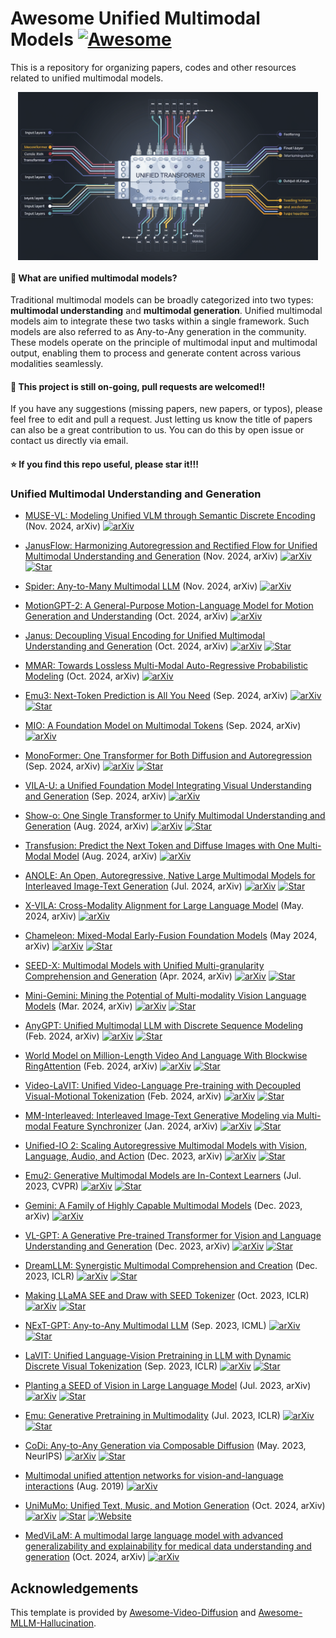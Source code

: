 # Awesome Unified Multimodal Models [![Awesome](https://cdn.rawgit.com/sindresorhus/awesome/d7305f38d29fed78fa85652e3a63e154dd8e8829/media/badge.svg)](https://github.com/sindresorhus/awesome) <!-- omit in toc -->

This is a repository for organizing papers, codes and other resources related to unified multimodal models.

<p align="center">
  <img src="assets/unified_model.webp" alt="TAX" style="display: block; margin: 0 auto;" width="480px" />
</p>

#### :thinking: What are unified multimodal models?

Traditional multimodal models can be broadly categorized into two types: **multimodal understanding** and **multimodal generation**.
Unified multimodal models aim to integrate these two tasks within a single framework.
Such models are also referred to as Any-to-Any generation in the community.
These models operate on the principle of multimodal input and multimodal output, enabling them to process and generate content across various modalities seamlessly.

#### :high_brightness: This project is still on-going, pull requests are welcomed!!

If you have any suggestions (missing papers, new papers, or typos), please feel free to edit and pull a request. Just letting us know the title of papers can also be a great contribution to us. You can do this by open issue or contact us directly via email.

#### :star: If you find this repo useful, please star it!!!

<!-- ## Table of Contents <!-- omit in toc -->

<!-- - [Open-source Toolboxes and Foundation Models](#open-source-toolboxes-and-foundation-models)
- [Evaluation Benchmarks and Metrics](#evaluation-benchmarks-and-metrics)
- [Single Model ](#single-model)
- [Multi Experts](#multi-experts)
- [Tokenizer](#tokenizers) -->



### Unified Multimodal Understanding and Generation

+ [MUSE-VL: Modeling Unified VLM through Semantic Discrete Encoding](https://www.arxiv.org/abs/2411.17762) (Nov. 2024, arXiv)
  [![arXiv](https://img.shields.io/badge/arXiv-b31b1b.svg)](https://www.arxiv.org/abs/2411.17762)

+ [JanusFlow: Harmonizing Autoregression and Rectified Flow for Unified Multimodal Understanding and Generation](https://arxiv.org/abs/2411.07975) (Nov. 2024, arXiv)
  [![arXiv](https://img.shields.io/badge/arXiv-b31b1b.svg)](https://arxiv.org/abs/2411.07975)
  [![Star](https://img.shields.io/github/stars/deepseek-ai/Janus.svg?style=social&label=Star)](https://github.com/deepseek-ai/Janus)

+ [Spider: Any-to-Many Multimodal LLM](https://arxiv.org/abs/2411.09439) (Nov. 2024, arXiv)
  [![arXiv](https://img.shields.io/badge/arXiv-b31b1b.svg)](https://arxiv.org/abs/2411.09439)

+ [MotionGPT-2: A General-Purpose Motion-Language Model for Motion Generation and Understanding](https://arxiv.org/pdf/2410.21747) (Oct. 2024, arXiv)
  [![arXiv](https://img.shields.io/badge/arXiv-b31b1b.svg)](https://arxiv.org/pdf/2410.21747)

+ [Janus: Decoupling Visual Encoding for Unified Multimodal Understanding and Generation](https://arxiv.org/abs/2410.13848) (Oct. 2024, arXiv)
  [![arXiv](https://img.shields.io/badge/arXiv-b31b1b.svg)](https://arxiv.org/abs/2409.18869)
  [![Star](https://img.shields.io/github/stars/deepseek-ai/Janus.svg?style=social&label=Star)](https://github.com/deepseek-ai/Janus)

+ [MMAR: Towards Lossless Multi-Modal Auto-Regressive Probabilistic Modeling](https://arxiv.org/abs/2410.10798) (Oct. 2024, arXiv)
  [![arXiv](https://img.shields.io/badge/arXiv-b31b1b.svg)](https://arxiv.org/abs/2410.10798)
  
+ [Emu3: Next-Token Prediction is All You Need](https://arxiv.org/abs/2409.18869) (Sep. 2024, arXiv)
  [![arXiv](https://img.shields.io/badge/arXiv-b31b1b.svg)](https://arxiv.org/abs/2409.18869)
  [![Star](https://img.shields.io/github/stars/baaivision/Emu3.svg?style=social&label=Star)](https://github.com/baaivision/Emu3)

+ [MIO: A Foundation Model on Multimodal Tokens](https://arxiv.org/abs/2409.17692) (Sep. 2024, arXiv)
  [![arXiv](https://img.shields.io/badge/arXiv-b31b1b.svg)](https://arxiv.org/abs/2409.17692)

+ [MonoFormer: One Transformer for Both Diffusion and Autoregression](https://arxiv.org/abs/2409.16280) (Sep. 2024, arXiv)
  [![arXiv](https://img.shields.io/badge/arXiv-b31b1b.svg)](https://arxiv.org/abs/2409.16280)
  [![Star](https://img.shields.io/github/stars/MonoFormer/MonoFormer.svg?style=social&label=Star)](https://github.com/MonoFormer/MonoFormer)

+ [VILA-U: a Unified Foundation Model Integrating Visual Understanding and Generation](https://arxiv.org/abs/2409.04429) (Sep. 2024, arXiv)
  [![arXiv](https://img.shields.io/badge/arXiv-b31b1b.svg)](https://arxiv.org/abs/2409.04429)

+ [Show-o: One Single Transformer to Unify Multimodal Understanding and Generation](https://arxiv.org/abs/2408.12528) (Aug. 2024, arXiv)
  [![arXiv](https://img.shields.io/badge/arXiv-b31b1b.svg)](https://arxiv.org/abs/2408.12528)
  [![Star](https://img.shields.io/github/stars/showlab/Show-o.svg?style=social&label=Star)](https://github.com/showlab/Show-o)

+ [Transfusion: Predict the Next Token and Diffuse Images with One Multi-Modal Model](https://www.arxiv.org/abs/2408.11039) (Aug. 2024, arXiv)
  [![arXiv](https://img.shields.io/badge/arXiv-b31b1b.svg)](https://www.arxiv.org/abs/2408.11039)

+ [ANOLE: An Open, Autoregressive, Native Large Multimodal Models for Interleaved Image-Text Generation](https://arxiv.org/abs/2407.06135) (Jul. 2024, arXiv)
  [![arXiv](https://img.shields.io/badge/arXiv-b31b1b.svg)](https://arxiv.org/abs/2407.06135)
  [![Star](https://img.shields.io/github/stars/GAIR-NLP/anole.svg?style=social&label=Star)](https://github.com/GAIR-NLP/anole)

+ [X-VILA: Cross-Modality Alignment for Large Language Model](https://arxiv.org/abs/2405.19335) (May. 2024, arXiv)
  [![arXiv](https://img.shields.io/badge/arXiv-b31b1b.svg)](https://arxiv.org/abs/2405.19335)

+ [Chameleon: Mixed-Modal Early-Fusion Foundation Models](https://arxiv.org/abs/2405.09818) (May 2024, arXiv)
  [![arXiv](https://img.shields.io/badge/arXiv-b31b1b.svg)](https://arxiv.org/abs/2405.09818)
  [![Star](https://img.shields.io/github/stars/facebookresearch/chameleon.svg?style=social&label=Star)](https://github.com/facebookresearch/chameleon)

+ [SEED-X: Multimodal Models with Unified Multi-granularity Comprehension and Generation](https://arxiv.org/abs/2404.14396) (Apr. 2024, arXiv)
  [![arXiv](https://img.shields.io/badge/arXiv-b31b1b.svg)](https://arxiv.org/abs/2404.14396)
  [![Star](https://img.shields.io/github/stars/AILab-CVC/SEED-X.svg?style=social&label=Star)](https://github.com/AILab-CVC/SEED-X)

+ [Mini-Gemini: Mining the Potential of Multi-modality Vision Language Models](https://arxiv.org/abs/2403.18814) (Mar. 2024, arXiv)
  [![arXiv](https://img.shields.io/badge/arXiv-b31b1b.svg)](https://arxiv.org/abs/2403.18814)
  [![Star](https://img.shields.io/github/stars/dvlab-research/MGM.svg?style=social&label=Star)](https://github.com/dvlab-research/MGM)

+ [AnyGPT: Unified Multimodal LLM with Discrete Sequence Modeling](https://arxiv.org/abs/2402.12226) (Feb. 2024, arXiv)
  [![arXiv](https://img.shields.io/badge/arXiv-b31b1b.svg)](https://arxiv.org/abs/2402.12226)
  [![Star](https://img.shields.io/github/stars/OpenMOSS/AnyGPT.svg?style=social&label=Star)](https://github.com/OpenMOSS/AnyGPT)

+ [World Model on Million-Length Video And Language With Blockwise RingAttention](https://arxiv.org/abs/2402.08268) (Feb. 2024, arXiv)
  [![arXiv](https://img.shields.io/badge/arXiv-b31b1b.svg)](https://arxiv.org/abs/2402.08268)
  [![Star](https://img.shields.io/github/stars/LargeWorldModel/LWM.svg?style=social&label=Star)](https://github.com/LargeWorldModel/LWM)

+ [Video-LaVIT: Unified Video-Language Pre-training with Decoupled Visual-Motional Tokenization](https://arxiv.org/abs/2402.03161) (Feb. 2024, arXiv)
  [![arXiv](https://img.shields.io/badge/arXiv-b31b1b.svg)](https://arxiv.org/abs/2402.03161)
  [![Star](https://img.shields.io/github/stars/jy0205/LaVIT.svg?style=social&label=Star)](https://github.com/jy0205/LaVIT)

+ [MM-Interleaved: Interleaved Image-Text Generative Modeling via Multi-modal Feature Synchronizer](https://arxiv.org/abs/2401.10208) (Jan. 2024, arXiv)
  [![arXiv](https://img.shields.io/badge/arXiv-b31b1b.svg)](https://arxiv.org/abs/2401.10208)
  [![Star](https://img.shields.io/github/stars/OpenGVLab/MM-Interleaved.svg?style=social&label=Star)](https://github.com/OpenGVLab/MM-Interleaved)

+ [Unified-IO 2: Scaling Autoregressive Multimodal Models with Vision, Language, Audio, and Action](https://arxiv.org/abs/2312.17172) (Dec. 2023, arXiv)
  [![arXiv](https://img.shields.io/badge/arXiv-b31b1b.svg)](https://arxiv.org/abs/2312.17172)
  [![Star](https://img.shields.io/github/stars/allenai/unified-io-2.svg?style=social&label=Star)](https://github.com/allenai/unified-io-2)

+ [Emu2: Generative Multimodal Models are In-Context Learners](https://arxiv.org/abs/2312.13286) (Jul. 2023, CVPR)
  [![arXiv](https://img.shields.io/badge/arXiv-b31b1b.svg)](https://arxiv.org/abs/2312.13286)
  [![Star](https://img.shields.io/github/stars/baaivision/Emu.svg?style=social&label=Star)](https://github.com/baaivision/Emu)

+ [Gemini: A Family of Highly Capable Multimodal Models](https://arxiv.org/abs/2312.11805) (Dec. 2023, arXiv)
  [![arXiv](https://img.shields.io/badge/arXiv-b31b1b.svg)](https://arxiv.org/abs/2312.11805)

+ [VL-GPT: A Generative Pre-trained Transformer for Vision and Language Understanding and Generation](https://arxiv.org/abs/2312.09251) (Dec. 2023, arXiv)
  [![arXiv](https://img.shields.io/badge/arXiv-b31b1b.svg)](https://arxiv.org/abs/2312.09251)
  [![Star](https://img.shields.io/github/stars/AILab-CVC/VL-GPT.svg?style=social&label=Star)](https://github.com/AILab-CVC/VL-GPT)

+ [DreamLLM: Synergistic Multimodal Comprehension and Creation](https://arxiv.org/abs/2309.11499) (Dec. 2023, ICLR)
  [![arXiv](https://img.shields.io/badge/arXiv-b31b1b.svg)](https://arxiv.org/abs/2309.11499)
  [![Star](https://img.shields.io/github/stars/RunpeiDong/DreamLLM.svg?style=social&label=Star)](https://github.com/RunpeiDong/DreamLLM)

+ [Making LLaMA SEE and Draw with SEED Tokenizer](https://arxiv.org/abs/2310.01218) (Oct. 2023, ICLR)
  [![arXiv](https://img.shields.io/badge/arXiv-b31b1b.svg)](https://arxiv.org/abs/2310.01218)
  [![Star](https://img.shields.io/github/stars/AILab-CVC/SEED.svg?style=social&label=Star)](https://github.com/AILab-CVC/SEED/)
  
+ [NExT-GPT: Any-to-Any Multimodal LLM](https://arxiv.org/abs/2309.05519) (Sep. 2023, ICML)
  [![arXiv](https://img.shields.io/badge/arXiv-b31b1b.svg)](https://arxiv.org/abs/2309.05519)
  [![Star](https://img.shields.io/github/stars/NExT-GPT/NExT-GPT.svg?style=social&label=Star)](https://github.com/NExT-GPT/NExT-GPT)

+ [LaVIT: Unified Language-Vision Pretraining in LLM with Dynamic Discrete Visual Tokenization](https://arxiv.org/abs/2309.04669) (Sep. 2023, ICLR)
  [![arXiv](https://img.shields.io/badge/arXiv-b31b1b.svg)](https://arxiv.org/abs/2309.04669)
  [![Star](https://img.shields.io/github/stars/jy0205/LaVIT.svg?style=social&label=Star)](https://github.com/jy0205/LaVIT)

+ [Planting a SEED of Vision in Large Language Model](https://arxiv.org/abs/2307.08041) (Jul. 2023, arXiv)
  [![arXiv](https://img.shields.io/badge/arXiv-b31b1b.svg)](https://arxiv.org/abs/2307.08041)
  [![Star](https://img.shields.io/github/stars/AILab-CVC/SEED.svg?style=social&label=Star)](https://github.com/AILab-CVC/SEED/tree/v1)
  
+ [Emu: Generative Pretraining in Multimodality](https://arxiv.org/abs/2307.05222) (Jul. 2023, ICLR)
  [![arXiv](https://img.shields.io/badge/arXiv-b31b1b.svg)](https://arxiv.org/abs/2307.05222)
  [![Star](https://img.shields.io/github/stars/baaivision/Emu.svg?style=social&label=Star)](https://github.com/baaivision/Emu)

+ [CoDi: Any-to-Any Generation via Composable Diffusion](https://arxiv.org/abs/2305.11846) (May. 2023, NeurIPS)
  [![arXiv](https://img.shields.io/badge/arXiv-b31b1b.svg)](https://arxiv.org/abs/2305.11846)
  [![Star](https://img.shields.io/github/stars/microsoft/i-Code.svg?style=social&label=Star)](https://github.com/microsoft/i-Code/tree/main/i-Code-V3)


+ [Multimodal unified attention networks for vision-and-language interactions](https://arxiv.org/abs/1908.04107) (Aug. 2019)
  [![arXiv](https://img.shields.io/badge/arXiv-b31b1b.svg)](https://arxiv.org/abs/1908.04107)

+ [UniMuMo: Unified Text, Music, and Motion Generation](https://arxiv.org/abs/2410.04534) (Oct. 2024, arXiv)
  [![arXiv](https://img.shields.io/badge/arXiv-b31b1b.svg)](https://arxiv.org/abs/2410.04534)
  [![Star](https://img.shields.io/github/stars/hanyangclarence/UniMuMo.svg?style=social&label=Star)](https://github.com/hanyangclarence/UniMuMo)
  [![Website](https://img.shields.io/badge/Website-9cf)](https://hanyangclarence.github.io/unimumo_demo/)


+ [MedViLaM: A multimodal large language model with advanced generalizability and explainability for medical data understanding and generation](https://arxiv.org/pdf/2409.19684) (Oct. 2024, arXiv)
  [![arXiv](https://img.shields.io/badge/arXiv-b31b1b.svg)](https://arxiv.org/pdf/2409.19684)


<!-- ### Multi Experts
  + [TaxaBind: A Unified Embedding Space for Ecological Applications](https://arxiv.org/pdf/2411.00683) (Nov. 2024, arXiv)
  [![arXiv](https://img.shields.io/badge/arXiv-b31b1b.svg)](https://arxiv.org/pdf/2411.00683)
  [![Star](https://img.shields.io/github/stars/mvrl/TaxaBind.svg?style=social&label=Star)](https://github.com/mvrl/TaxaBind)
  [![Website](https://img.shields.io/badge/Website-9cf)](https://vishu26.github.io/taxabind/index.html) -->


<!-- ### Tokenizer
  + [Cosmos Tokenizer: A suite of image and video neural tokenizers](https://developer.nvidia.com/blog/state-of-the-art-multimodal-generative-ai-model-development-with-nvidia-nemo/) (Nov. 2024, arXiv)
  [![arXiv](https://img.shields.io/badge/arXiv-b31b1b.svg)](https://developer.nvidia.com/blog/state-of-the-art-multimodal-generative-ai-model-development-with-nvidia-nemo/)
  [![Star](https://img.shields.io/github/stars/NVIDIA/Cosmos-Tokenizer.svg?style=social&label=Star)](https://github.com/NVIDIA/Cosmos-Tokenizer)
  [![Website](https://img.shields.io/badge/Website-9cf)](https://research.nvidia.com/labs/dir/cosmos-tokenizer/) -->


## Acknowledgements

This template is provided by [Awesome-Video-Diffusion](https://github.com/showlab/Awesome-Video-Diffusion) and [Awesome-MLLM-Hallucination](https://github.com/showlab/Awesome-MLLM-Hallucination).